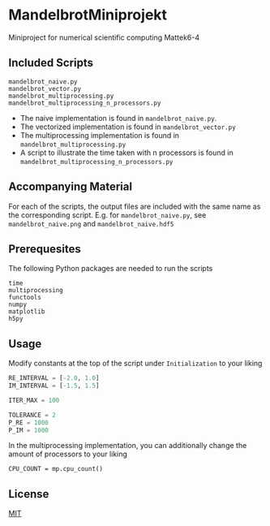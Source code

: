 # MandelbrotMiniprojekt
Miniproject for numerical scientific computing Mattek6-4

## Included Scripts
```
mandelbrot_naive.py
mandelbrot_vector.py
mandelbrot_multiprocessing.py
mandelbrot_multiprocessing_n_processors.py
```

- The naive implementation is found in `mandelbrot_naive.py`.
- The vectorized implementation is found in `mandelbrot_vector.py`
- The multiprocessing implementation is found in `mandelbrot_multiprocessing.py`
- A script to illustrate the time taken with n processors is found in `mandelbrot_multiprocessing_n_processors.py`

## Accompanying Material
For each of the scripts, the output files are included with the same name as the corresponding script. E.g. for `mandelbrot_naive.py`, see `mandelbrot_naive.png` and `mandelbrot_naive.hdf5`

## Prerequesites
The following Python packages are needed to run the scripts
```
time
multiprocessing
functools
numpy
matplotlib
h5py
```

## Usage
Modify constants at the top of the script under `Initialization` to your liking 
```python
RE_INTERVAL = [-2.0, 1.0]
IM_INTERVAL = [-1.5, 1.5]

ITER_MAX = 100

TOLERANCE = 2
P_RE = 1000
P_IM = 1000
```
In the multiprocessing implementation, you can additionally change the amount of processors to your liking
```
CPU_COUNT = mp.cpu_count()
```

## License
[MIT](https://choosealicense.com/licenses/mit/)
